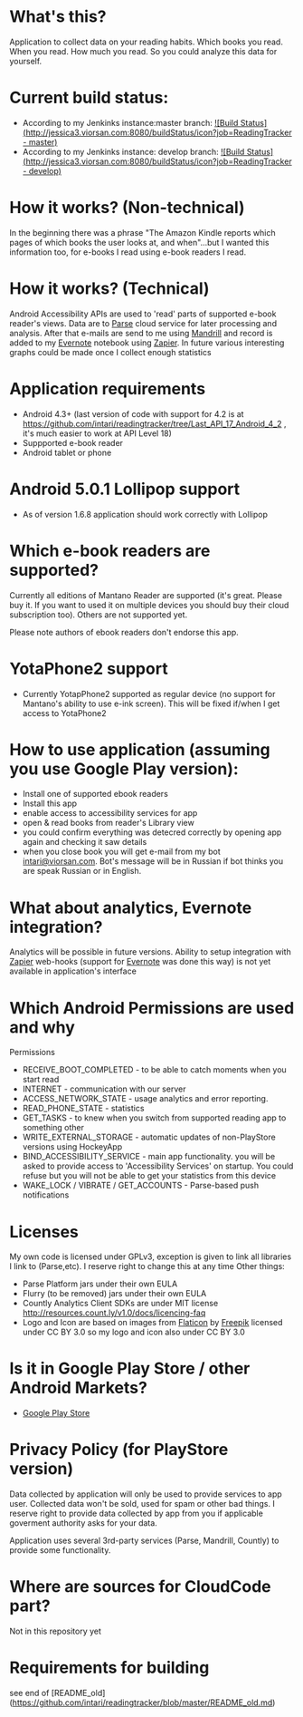 # What's this?
Application to collect data on your reading habits. Which books you read. When you read. How much you read.
So you could analyze this data for yourself.

# Current build status:
* According to my Jenkinks instance:master branch: [![Build Status](http://jessica3.viorsan.com:8080/buildStatus/icon?job=ReadingTracker - master)](http://jessica3.viorsan.com:8080/job/ReadingTracker%20-%20master/)
* According to my Jenkinks instance: develop branch: [![Build Status](http://jessica3.viorsan.com:8080/buildStatus/icon?job=ReadingTracker - develop)](http://jessica3.viorsan.com:8080/job/ReadingTracker%20-%20develop/)

# How it works? (Non-technical)
In the beginning there was a phrase "The Amazon Kindle reports which pages of which books the user looks at, and when"...but I wanted this information too, for e-books I read using e-book readers I read.

# How it works? (Technical)
Android Accessibility APIs are used to 'read' parts of supported e-book reader's views.
Data are to [Parse](parse.com) cloud service for later processing and analysis.
After that e-mails are send to me using [Mandrill](mandrillapp.com) and record is added to my [Evernote](evernote.com) notebook using [Zapier](zapier.com).
In future various interesting graphs could be made once I collect enough statistics

# Application requirements
* Android 4.3+ (last version of code with support for 4.2 is at https://github.com/intari/readingtracker/tree/Last_API_17_Android_4_2 , it's much easier to work at API Level 18)
* Suppported e-book reader
* Android tablet or phone

# Android 5.0.1 Lollipop support
* As of version 1.6.8 application should work correctly with Lollipop

# Which e-book readers are supported?
Currently all editions of Mantano Reader are supported (it's great. Please buy it. If you want to used it on multiple devices you should buy their cloud subscription too).
Others are not supported yet.

Please note authors of ebook readers don't endorse this app.

# YotaPhone2 support
* Currently YotapPhone2 supported as regular device (no support for Mantano's ability to use e-ink screen). This will be fixed if/when I get access to YotaPhone2

# How to use application (assuming you use Google Play version):
* Install one of supported ebook readers
* Install this app
* enable access to accessibility services for app
* open & read books from reader's Library view
* you could confirm everything was detecred correctly by opening app again and checking it saw details
* when you close book you will get e-mail from my bot intari@viorsan.com.
Bot's message will be in Russian if bot thinks you are speak Russian or in English.


# What about analytics, Evernote integration?
Analytics will be possible in future versions.
Ability to setup integration with [Zapier](zapier.com) web-hooks (support for [Evernote](evernote.com) was done this way) is not yet available in application's interface



# Which Android Permissions are used and why
  Permissions
  * RECEIVE_BOOT_COMPLETED  - to be able to catch moments when you start read
  * INTERNET - communication with our server
  * ACCESS_NETWORK_STATE - usage analytics and error reporting.
  * READ_PHONE_STATE - statistics
  * GET_TASKS - to knew when you switch from supported reading app to something other
  * WRITE_EXTERNAL_STORAGE - automatic updates of non-PlayStore versions using HockeyApp
  * BIND_ACCESSIBILITY_SERVICE - main app functionality. you will be asked to provide access to 'Accessibility Services' on startup. You could refuse but you will not be able to get your statistics from this device
  * WAKE_LOCK / VIBRATE / GET_ACCOUNTS - Parse-based push notifications

# Licenses
My own code is licensed under GPLv3, exception is given to link all libraries I link to (Parse,etc). I reserve right to change this at any time
Other things:
* Parse Platform jars under their own EULA
* Flurry (to be removed) jars under their own EULA
* Countly Analytics Client SDKs are under MIT license http://resources.count.ly/v1.0/docs/licencing-faq
* Logo and Icon are based on images from [Flaticon](flaticon.com) by [Freepik](freepik.com) licensed under CC BY 3.0 so my logo and icon also under CC BY 3.0

# Is it in Google Play Store / other Android Markets?
* [Google Play Store](https://play.google.com/store/apps/details?id=com.viorsan.readingtracker)

# Privacy Policy (for PlayStore version)
Data collected by application will only be used to provide services to app user.
Collected data won't be sold, used for spam or other bad things.
I reserve right to  provide data collected by app from you if applicable goverment authority asks for your data.

Application uses several 3rd-party services (Parse, Mandrill, Countly) to provide some functionality.

# Where are sources for CloudCode part?
Not in this repository yet

# Requirements for building
see end of  [README_old] (https://github.com/intari/readingtracker/blob/master/README_old.md)
